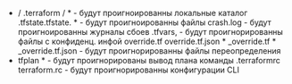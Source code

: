 * / .terraform / * - будут проигноированны локальные каталог
.tfstate.tfstate. * - будут проигноированны файлы
crash.log - будут проигноированны журналы сбоев
.tfvars, - будут проигнорированны файлы с конфиденц. инфой
override.tf override.tf.json * _override.tf * _override.tf.json - будут проигнорированны файлы переопределения
* tfplan * - будут проигнорированы вывод плана команды
.terraformrc terraform.rc - будут проигнорированны конфигурации CLI
